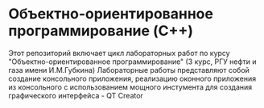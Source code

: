 # Объектно-ориентированное программирование (C++)
Этот репозиторий включает цикл лабораторных работ по курсу "Объектно-ориентированное программирование" (3 курс, РГУ нефти и газа имени И.М.Губкина)
Лабораторные работы представляют собой создание консольного приложения, реализацию оконного приложения из консольного с использованием мощного инстумента для создания графического интерфейса - QT Creator
